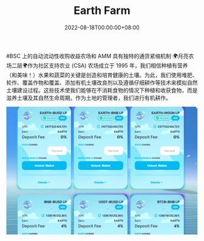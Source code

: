 ﻿---
title: "Earth Farm"
description: "#BSC 上的自动流动性收购收益农场和 AMM 具有独特的通货紧缩机制
🌍月亮农场二层🌍"
date: 2022-08-18T00:00:00+08:00
lastmod: 2022-08-18T00:00:00+08:00
draft: false
authors: ["boogArno"]
featuredImage: "earth-farm.png"
tags: ["DeFi","Earth Farm"]
categories: ["nfts"]
nfts: ["DeFi"]
blockchain: "BSC"
website: "https://earthfarm.app"
twitter: "https://twitter.com/moonfarm4"
discord: ""
telegram: "https://t.me/MoonYieldFarm"
github: ""
youtube: ""
twitch: ""
facebook: ""
instagram: ""
reddit: ""
medium: ""
steam: ""
gitbook: ""
googleplay: ""
appstore: ""
status: "Live"
weight: 
lightgallery: true
toc: true
pinned: false
recommend: false
recommend1: false
---
#BSC 上的自动流动性收购收益农场和 AMM 具有独特的通货紧缩机制
🌍月亮农场二层🌍作为社区支持农业 (CSA) 农场成立于 1995 年，我们相信种植有营养（和美味！）水果和蔬菜的关键是创造和培育健康的土壤。为此，我们使用堆肥、轮作、覆盖作物和覆盖、添加有机土壤改良剂以及遵循仔细耕作等技术来模拟自然土壤建设过程。这些技术使我们能够在不消耗食物的情况下种植和收获食物，而是滋养土壤及其自然生命周期。作为土地的管理者，我们进行有机耕作。

![earthfarm-dapp-defi-bsc-image1_e81708b2c8ac6f043dfa7e46b296be49](earthfarm-dapp-defi-bsc-image1_e81708b2c8ac6f043dfa7e46b296be49.png)